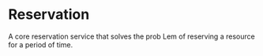 # Reservation

A core reservation service that solves the prob Lem of reserving a resource for a period of time.